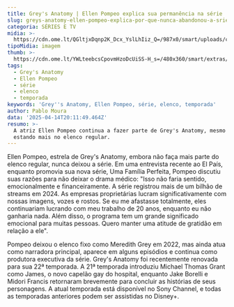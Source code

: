 ```yaml
---
title: Grey's Anatomy | Ellen Pompeo explica sua permanência na série
slug: greys-anatomy-ellen-pompeo-explica-por-que-nunca-abandonou-a-srie
categoria: SÉRIES E TV
midia: >-
  https://cdn.ome.lt/QGltjxDqnp2K_Dcx_YslLhIiz_Q=/987x0/smart/uploads/conteudo/fotos/00_UGRPB7H.jpg
tipoMidia: imagem
thumb: >-
  https://cdn.ome.lt/YWLteebcsCpovmHzoDcUiSS-H_s=/480x360/smart/extras/conteudos/01_k0EhSc4.jpg
tags:
  - Grey's Anatomy
  - Ellen Pompeo
  - série
  - elenco
  - temporada
keywords: 'Grey''s Anatomy, Ellen Pompeo, série, elenco, temporada'
author: Pablo Moura
data: '2025-04-14T20:11:49.464Z'
resumo: >-
  A atriz Ellen Pompeo continua a fazer parte de Grey's Anatomy, mesmo não
  estando mais no elenco regular.
---
```


Ellen Pompeo, estrela de Grey's Anatomy, embora não faça mais parte do elenco regular, nunca deixou a série. Em uma entrevista recente ao El País, enquanto promovia sua nova série, Uma Família Perfeita, Pompeo discutiu suas razões para não deixar o drama médico: "Isso não faria sentido, emocionalmente e financeiramente. A série registrou mais de um bilhão de streams em 2024. As empresas proprietárias lucram significativamente com nossas imagens, vozes e rostos. Se eu me afastasse totalmente, eles continuariam lucrando com meu trabalho de 20 anos, enquanto eu não ganharia nada. Além disso, o programa tem um grande significado emocional para muitas pessoas. Quero manter uma atitude de gratidão em relação a ele".

Pompeo deixou o elenco fixo como Meredith Grey em 2022, mas ainda atua como narradora principal, aparece em alguns episódios e continua como produtora executiva da série. Grey's Anatomy foi recentemente renovada para sua 22ª temporada. A 21ª temporada introduziu Michael Thomas Grant como James, o novo capelão gay do hospital, enquanto Jake Borelli e Midori Francis retornaram brevemente para concluir as histórias de seus personagens. A atual temporada está disponível no Sony Channel, e todas as temporadas anteriores podem ser assistidas no Disney+.
